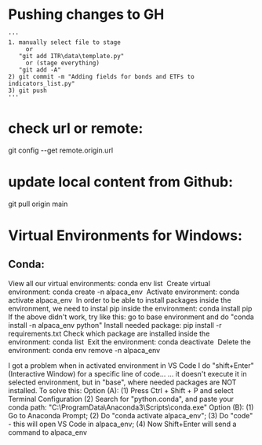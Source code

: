 # Pushing changes to GH
    '''
    1. manually select file to stage
         or
       "git add ITR\data\template.py"
         or (stage everything)
       "git add -A"
    2) git commit -m "Adding fields for bonds and ETFs to indicators_list.py"
    3) git push
    '''

# check url or remote: 
git config --get remote.origin.url

# update local content from Github: 
git pull origin main

# Virtual Environments for Windows:
## Conda:
  View all our virtual environments: conda env list 
  Create virtual environment: conda create -n alpaca_env 
  Activate environment: conda activate alpaca_env 
      In order to be able to install packages inside the environment, we need to instal pip inside the environment: conda install pip 
          If the above didn't work, try like this: go to base environment and do "conda install -n alpaca_env python"
      Install needed package: pip install -r requirements.txt
      Check which package are installed inside the environment: conda list 
  Exit the environment: conda deactivate 
  Delete the environment: conda env remove -n alpaca_env

  I got a problem when in activated environment in VS Code I do "shift+Enter" (Interactive Window) for a specific line of code...
  ... it doesn't execute it in selected environment, but in "base", where needed packages are NOT installed.
  To solve this: 
    Option (A):
      (1) Press Ctrl + Shift + P and select Terminal Configuration
      (2) Search for "python.conda", and paste your conda path: "C:\ProgramData\Anaconda3\Scripts\conda.exe"
    Option (B):
      (1) Go to Anaconda Prompt; 
      (2) Do "conda activate alpaca_env"; 
      (3) Do "code" - this will open VS Code in alpaca_env; 
      (4) Now Shift+Enter will send a command to alpaca_env
